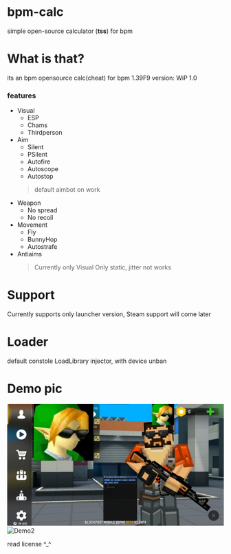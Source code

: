 # bpm-calc

simple open-source calculator (**tss**) for bpm

# What is that?

its an bpm opensource calc(cheat) for bpm 1.39F9
version: WiP 1.0

### features

- Visual
  - ESP
  - Chams
  - Thirdperson
- Aim
  - Silent
  - PSilent
  - Autofire
  - Autoscope
  - Autostop
  > default aimbot on work
- Weapon
  - No spread
  - No recoil
- Movement
  - Fly
  - BunnyHop
  - Autostrafe
- Antiaims
  > Currently only Visual
  > Only static, jitter not works

# Support

Currently supports only launcher version, Steam support will come later

# Loader

default constole LoadLibrary injector, with device unban

# Demo pic

![Demo](blockpost_mobile_template/img/demo.jpg)
![Demo2](blockpost_mobile_template/img/demo2.jpg)

read license ^_^



